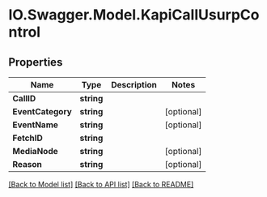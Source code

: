# IO.Swagger.Model.KapiCallUsurpControl
## Properties

Name | Type | Description | Notes
------------ | ------------- | ------------- | -------------
**CallID** | **string** |  | 
**EventCategory** | **string** |  | [optional] 
**EventName** | **string** |  | [optional] 
**FetchID** | **string** |  | 
**MediaNode** | **string** |  | [optional] 
**Reason** | **string** |  | [optional] 

[[Back to Model list]](../README.md#documentation-for-models) [[Back to API list]](../README.md#documentation-for-api-endpoints) [[Back to README]](../README.md)

